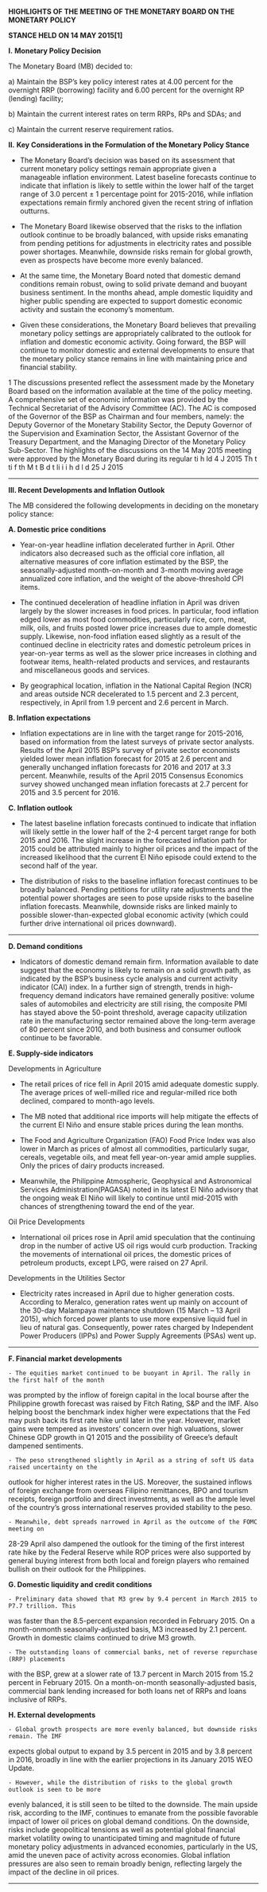 **HIGHLIGHTS OF THE MEETING OF THE MONETARY BOARD ON THE MONETARY POLICY**

**STANCE HELD ON 14 MAY 2015[1]**


**I.** **Monetary Policy Decision**

The Monetary Board (MB) decided to:

a) Maintain the BSP’s key policy interest rates at 4.00 percent for the overnight RRP
(borrowing) facility and 6.00 percent for the overnight RP (lending) facility;

b) Maintain the current interest rates on term RRPs, RPs and SDAs; and

c) Maintain the current reserve requirement ratios.

**II.** **Key Considerations in the Formulation of the Monetary Policy Stance**

  - The Monetary Board’s decision was based on its assessment that current monetary policy
settings remain appropriate given a manageable inflation environment. Latest baseline
forecasts continue to indicate that inflation is likely to settle within the lower half of the
target range of 3.0 percent ± 1 percentage point for 2015-2016, while inflation expectations
remain firmly anchored given the recent string of inflation outturns.

  - The Monetary Board likewise observed that the risks to the inflation outlook continue to be
broadly balanced, with upside risks emanating from pending petitions for adjustments in
electricity rates and possible power shortages. Meanwhile, downside risks remain for global
growth, even as prospects have become more evenly balanced.

  - At the same time, the Monetary Board noted that domestic demand conditions remain
robust, owing to solid private demand and buoyant business sentiment. In the months
ahead, ample domestic liquidity and higher public spending are expected to support
domestic economic activity and sustain the economy’s momentum.

  - Given these considerations, the Monetary Board believes that prevailing monetary policy
settings are appropriately calibrated to the outlook for inflation and domestic economic
activity. Going forward, the BSP will continue to monitor domestic and external
developments to ensure that the monetary policy stance remains in line with maintaining
price and financial stability.

1 The discussions presented reflect the assessment made by the Monetary Board based on the information available at the time of the policy
meeting. A comprehensive set of economic information was provided by the Technical Secretariat of the Advisory Committee (AC). The AC is
composed of the Governor of the BSP as Chairman and four members, namely: the Deputy Governor of the Monetary Stability Sector, the Deputy
Governor of the Supervision and Examination Sector, the Assistant Governor of the Treasury Department, and the Managing Director of the
Monetary Policy Sub-Sector. The highlights of the discussions on the 14 May 2015 meeting were approved by the Monetary Board during its regular
ti h ld 4 J 2015 Th t ti f th M t B d t li i i h d l d 25 J 2015


-----

**III.   Recent Developments and Inflation Outlook**

The MB considered the following developments in deciding on the monetary policy stance:

**A. Domestic price conditions**

  - Year-on-year headline inflation decelerated further in April. Other indicators also decreased
such as the official core inflation, all alternative measures of core inflation estimated by the
BSP, the seasonally-adjusted month-on-month and 3-month moving average annualized
core inflation, and the weight of the above-threshold CPI items.

  - The continued deceleration of headline inflation in April was driven largely by the slower
increases in food prices. In particular, food inflation edged lower as most food commodities,
particularly rice, corn, meat, milk, oils, and fruits posted lower price increases due to ample
domestic supply. Likewise, non-food inflation eased slightly as a result of the continued
decline in electricity rates and domestic petroleum prices in year-on-year terms as well as
the slower price increases in clothing and footwear items, health-related products and
services, and restaurants and miscellaneous goods and services.

  - By geographical location, inflation in the National Capital Region (NCR) and areas outside
NCR decelerated to 1.5 percent and 2.3 percent, respectively, in April from 1.9 percent and
2.6 percent in March.

**B.  Inflation expectations**

  - Inflation expectations are in line with the target range for 2015-2016, based on information
from the latest surveys of private sector analysts. Results of the April 2015 BSP’s survey of
private sector economists yielded lower mean inflation forecast for 2015 at 2.6 percent and
generally unchanged inflation forecasts for 2016 and 2017 at 3.3 percent. Meanwhile,
results of the April 2015 Consensus Economics survey showed unchanged mean inflation
forecasts at 2.7 percent for 2015 and 3.5 percent for 2016.

**C.  Inflation outlook**

  - The latest baseline inflation forecasts continued to indicate that inflation will likely settle in
the lower half of the 2-4 percent target range for both 2015 and 2016. The slight increase in
the forecasted inflation path for 2015 could be attributed mainly to higher oil prices and the
impact of the increased likelihood that the current El Niño episode could extend to the
second half of the year.

  - The distribution of risks to the baseline inflation forecast continues to be broadly balanced.
Pending petitions for utility rate adjustments and the potential power shortages are seen to
pose upside risks to the baseline inflation forecasts. Meanwhile, downside risks are linked
mainly to possible slower-than-expected global economic activity (which could further drive
international oil prices downward).


-----

**D. Demand conditions**

  - Indicators of domestic demand remain firm. Information available to date suggest that the
economy is likely to remain on a solid growth path, as indicated by the BSP’s business cycle
analysis and current activity indicator (CAI) index. In a further sign of strength, trends in
high-frequency demand indicators have remained generally positive: volume sales of
automobiles and electricity are still rising, the composite PMI has stayed above the 50-point
threshold, average capacity utilization rate in the manufacturing sector remained above the
long-term average of 80 percent since 2010, and both business and consumer outlook
continue to be favorable.

**E.  Supply-side indicators**

Developments in Agriculture

  - The retail prices of rice fell in April 2015 amid adequate domestic supply. The average prices
of well-milled rice and regular-milled rice both declined, compared to month-ago levels.

  - The MB noted that additional rice imports will help mitigate the effects of the current El
Niño and ensure stable prices during the lean months.

  - The Food and Agriculture Organization (FAO) Food Price Index was also lower in March as
prices of almost all commodities, particularly sugar, cereals, vegetable oils, and meat fell
year-on-year amid ample supplies. Only the prices of dairy products increased.

  - Meanwhile, the Philippine Atmospheric, Geophysical and Astronomical Services
Administration(PAGASA) noted in its latest El Niño advisory that the ongoing weak El Niño
will likely to continue until mid-2015 with chances of strengthening toward the end of the
year.

Oil Price Developments

  - International oil prices rose in April amid speculation that the continuing drop in the
number of active US oil rigs would curb production. Tracking the movements of
international oil prices, the domestic prices of petroleum products, except LPG, were raised
on 27 April.

Developments in the Utilities Sector

  - Electricity rates increased in April due to higher generation costs. According to Meralco,
generation rates went up mainly on account of the 30-day Malampaya maintenance
shutdown (15 March – 13 April 2015), which forced power plants to use more expensive
liquid fuel in lieu of natural gas. Consequently, power rates charged by Independent Power
Producers (IPPs) and Power Supply Agreements (PSAs) went up.


-----

**F. Financial market developments**

    - The equities market continued to be buoyant in April. The rally in the first half of the month

was prompted by the inflow of foreign capital in the local bourse after the Philippine growth
forecast was raised by Fitch Rating, S&P and the IMF. Also helping boost the benchmark
index higher were expectations that the Fed may push back its first rate hike until later in
the year. However, market gains were tempered as investors’ concern over high valuations,
slower Chinese GDP growth in Q1 2015 and the possibility of Greece’s default dampened
sentiments.

    - The peso strengthened slightly in April as a string of soft US data raised uncertainty on the

outlook for higher interest rates in the US. Moreover, the sustained inflows of foreign
exchange from overseas Filipino remittances, BPO and tourism receipts, foreign portfolio
and direct investments, as well as the ample level of the country’s gross international
reserves provided stability to the peso.

    - Meanwhile, debt spreads narrowed in April as the outcome of the FOMC meeting on

28-29 April also dampened the outlook for the timing of the first interest rate hike by the
Federal Reserve while ROP prices were also supported by general buying interest from both
local and foreign players who remained bullish on their outlook for the Philippines.

**G. Domestic liquidity and credit conditions**

    - Preliminary data showed that M3 grew by 9.4 percent in March 2015 to P7.7 trillion. This

was faster than the 8.5-percent expansion recorded in February 2015. On a month-onmonth seasonally-adjusted basis, M3 increased by 2.1 percent. Growth in domestic claims
continued to drive M3 growth.

    - The outstanding loans of commercial banks, net of reverse repurchase (RRP) placements
with the BSP, grew at a slower rate of 13.7 percent in March 2015 from 15.2 percent in
February 2015. On a month-on-month seasonally-adjusted basis, commercial bank lending
increased for both loans net of RRPs and loans inclusive of RRPs.

**H. External developments**

    - Global growth prospects are more evenly balanced, but downside risks remain. The IMF
expects global output to expand by 3.5 percent in 2015 and by 3.8 percent in 2016, broadly
in line with the earlier projections in its January 2015 WEO Update.

    - However, while the distribution of risks to the global growth outlook is seen to be more
evenly balanced, it is still seen to be tilted to the downside. The main upside risk, according
to the IMF, continues to emanate from the possible favorable impact of lower oil prices on
global demand conditions. On the downside, risks include geopolitical tensions as well as
potential global financial market volatility owing to unanticipated timing and magnitude of
future monetary policy adjustments in advanced economies, particularly in the US, amid the
uneven pace of activity across economies. Global inflation pressures are also seen to remain
broadly benign, reflecting largely the impact of the decline in oil prices.


-----

